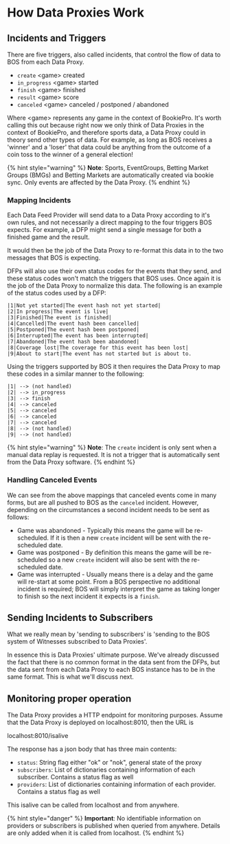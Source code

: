 # How Data Proxies Work

## Incidents and Triggers

There are five triggers, also called incidents, that control the flow of data to BOS from each Data Proxy.

* `create`  &lt;game&gt; created
* `in_progress`  &lt;game&gt; started
* `finish`  &lt;game&gt; finished
* `result` &lt;game&gt; score
* `canceled` &lt;game&gt; canceled / postponed / abandoned

Where &lt;game&gt; represents any game in the context of BookiePro. It's worth calling this out because right now we only think of Data Proxies in the context of BookiePro, and therefore sports data, a Data Proxy could in theory send other types of data. For example, as long as BOS receives a 'winner' and a 'loser' that data could be anything from the outcome of a coin toss to the winner of a general election!

{% hint style="warning" %}
**Note**: Sports, EventGroups, Betting Market Groups \(BMGs\) and Betting Markets are automatically created via bookie sync. Only events are affected by the Data Proxy.
{% endhint %}

### Mapping Incidents

Each Data Feed Provider will send data to a Data Proxy according to it's own rules, and not necessarily a direct mapping to the four triggers BOS expects. For example, a DFP might send a single message for both a finished game and the result. 

It would then be the job of the Data Proxy to re-format this data in to the two messages that BOS is expecting.

DFPs will also use their own status codes for the events that they send, and these status codes won't match the triggers that BOS uses. Once again it is the job of the Data Proxy to normalize this data. The following is an example of the status codes used by a DFP:

```text
|1|Not yet started|The event hash not yet started|
|2|In progress|The event is live|
|3|Finished|The event is finished|
|4|Cancelled|The event hash been cancelled|
|5|Postponed|The event hash been postponed|
|6|Interrupted|The event has been interrupted|
|7|Abandoned|The event hash been abandoned|
|8|Coverage lost|The coverage for this event has been lost|
|9|About to start|The event has not started but is about to.
```

Using the triggers supported by BOS it then requires the Data Proxy to map these codes in a similar manner to the following:

```text
|1| --> (not handled)
|2| --> in_progress
|3| --> finish
|4| --> canceled
|5| --> canceled
|6| --> canceled
|7| --> canceled
|8| --> (not handled)
|9| --> (not handled)
```

{% hint style="warning" %}
**Note**: The `create` incident is only sent when a manual data replay is requested. It is not a trigger that is automatically sent from the Data Proxy software.
{% endhint %}

### Handling Canceled Events

We can see from the above mappings that canceled events come in many forms, but are all pushed to BOS as the `canceled` incident. However, depending on the circumstances a second incident needs to be sent as follows:

* Game was abandoned - Typically this means the game will be re-scheduled. If it is then a new `create` incident will be sent with the re-scheduled date.
* Game was postponed - By definition this means the game will be re-scheduled so a new `create` incident will also be sent with the re-scheduled date.
* Game was interrupted - Usually means there is a delay and the game will re-start at some point. From a BOS perspective no additional incident is required; BOS will simply interpret the game as taking longer to finish so the next incident it expects is a `finish`.

## Sending Incidents to Subscribers

What we really mean by 'sending to subscribers' is 'sending to the BOS system of Witnesses subscribed to Data Proxies'.

In essence this is Data Proxies' ultimate purpose. We've already discussed the fact that there is no common format in the data sent from the DFPs, but the data sent from each Data Proxy to each BOS instance has to be in the same format. This is what we'll discuss next.

## Monitoring proper operation

The Data Proxy provides a HTTP endpoint for monitoring purposes. Assume that the Data Proxy is deployed on localhost:8010, then the URL is

localhost:8010/isalive

The response has a json body that has three main contents:

* `status`: String flag either "ok" or "nok", general state of the proxy
* `subscribers`: List of dictionaries containing information of each subscriber. Contains a status flag as well
* `providers`: List of dictionaries containing information of each provider. Contains a status flag as well

This isalive can be called from localhost and from anywhere. 

{% hint style="danger" %}
**Important**: No identifiable information on providers or subscribers is published when queried from anywhere. Details are only added when it is called from localhost.
{% endhint %}

